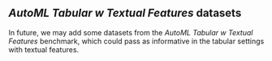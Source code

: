 ## _AutoML Tabular w Textual Features_ datasets
In future, we may add some datasets from the _AutoML Tabular w Textual Features_ benchmark, which could pass as informative in the tabular settings with textual features.